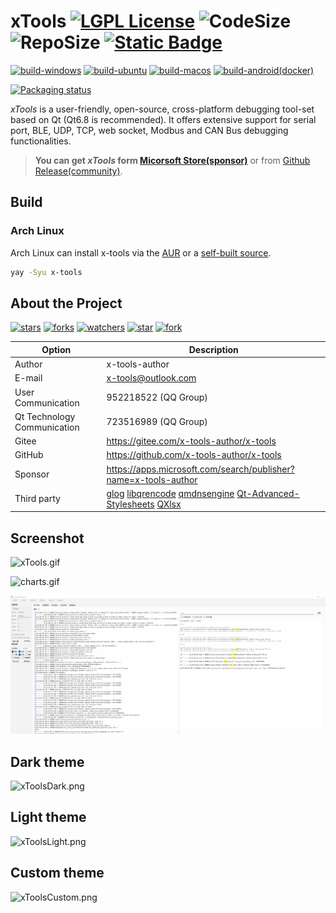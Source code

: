 # xTools [![LGPL License](https://img.shields.io/badge/License-LGPL%20v3-blue.svg)](https://www.gnu.org/licenses/lgpl-3.0.html) ![CodeSize](https://img.shields.io/github/languages/code-size/x-tools-author/x-tools) ![RepoSize](https://img.shields.io/github/repo-size/x-tools-author/x-tools) [![Static Badge](https://img.shields.io/badge/sponsor-Microsoft_Sotre-blue)](https://apps.microsoft.com/detail/9p29h1ndnkbb)

[![build-windows](https://github.com/x-tools-author/x-tools/actions/workflows/build-windows.yml/badge.svg)](https://github.com/x-tools-author/x-tools/actions/workflows/build-windows.yml)
[![build-ubuntu](https://github.com/x-tools-author/x-tools/actions/workflows/build-ubuntu.yml/badge.svg)](https://github.com/x-tools-author/x-tools/actions/workflows/build-ubuntu.yml)
[![build-macos](https://github.com/x-tools-author/x-tools/actions/workflows/build-macos.yml/badge.svg)](https://github.com/x-tools-author/x-tools/actions/workflows/build-macos.yml)
[![build-android(docker)](https://github.com/x-tools-author/x-tools/actions/workflows/build-android-linux.yml/badge.svg)](https://github.com/x-tools-author/x-tools/actions/workflows/build-android-linux.yml)

[![Packaging status](https://repology.org/badge/vertical-allrepos/x-tools.svg)](https://repology.org/project/x-tools/versions)

*xTools* is a user-friendly, open-source, cross-platform debugging tool-set based on Qt (Qt6.8 is recommended). It offers extensive support for serial port, BLE, UDP, TCP, web socket, Modbus and CAN Bus debugging functionalities.

> **You can get *xTools* form [Micorsoft Store(sponsor)](https://www.microsoft.com/store/apps/9P29H1NDNKBB)** or from [Github Release(community)](https://github.com/x-tools-author/x-tools/releases).

## Build

### Arch Linux

Arch Linux can install x-tools via the [AUR](https://aur.archlinux.org/packages/x-tools) or a [self-built source](https://github.com/taotieren/aur-repo).

```bash
yay -Syu x-tools
```

## About the Project

<!--https://sdpro.top/blog/html/article/1016.html-->
[![stars](https://img.shields.io/github/stars/x-tools-author/x-tools?style=social)](https://img.shields.io/github/stars/x-tools-author/x-tools?style=social)
[![forks](https://img.shields.io/github/forks/x-tools-author/x-tools?style=social)](https://img.shields.io/github/forks/x-tools-author/x-tools?style=social)
[![watchers](https://img.shields.io/github/watchers/x-tools-author/x-tools?style=social)](https://img.shields.io/github/watchers/x-tools-author/x-tools?style=social)
[![star](https://gitee.com/x-tools-author/x-tools/badge/star.svg?theme=dark)](https://gitee.com/x-tools-author/x-tools/stargazers)
[![fork](https://gitee.com/x-tools-author/x-tools/badge/fork.svg?theme=dark)](https://gitee.com/x-tools-author/x-tools/members)

|Option|Description|
|---|---|
|Author|x-tools-author|
|E-mail|<x-tools@outlook.com>|
|User Communication| 952218522 (QQ Group)|
|Qt Technology Communication|723516989 (QQ Group)|
|Gitee| <https://gitee.com/x-tools-author/x-tools>|
|GitHub| <https://github.com/x-tools-author/x-tools>|
|Sponsor|<https://apps.microsoft.com/search/publisher?name=x-tools-author>|
|Third party|[glog](https://github.com/google/glog) [libqrencode](https://github.com/fukuchi/libqrencode) [qmdnsengine](https://github.com/nitroshare/qmdnsengine) [Qt-Advanced-Stylesheets](https://github.com/githubuser0xFFFF/Qt-Advanced-Stylesheets) [QXlsx](https://github.com/QtExcel/QXlsx)|

## Screenshot

![xTools.gif](res/images/xtools.gif)

![charts.gif](res/images/charts.gif)

![search.gif](res/images/search.png)

## Dark theme

![xToolsDark.png](res/images/dark.png)

## Light theme

![xToolsLight.png](res/images/light.png)

## Custom theme

![xToolsCustom.png](res/images/custom.png)
